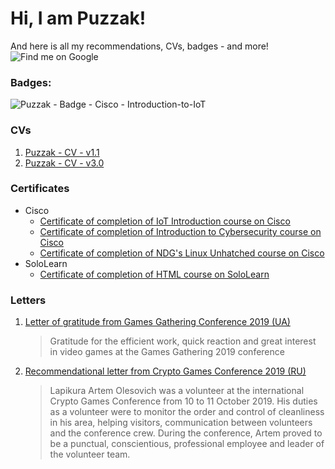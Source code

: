 # Hi, I am Puzzak!
And here is all my recommendations, CVs, badges - and more!
![Find me on Google](https://www.google.com/search?q=puzzak)
### Badges:
  ![Puzzak - Badge - Cisco - Introduction-to-IoT](/Puzzak%20-%20Badge%20-%20Cisco%20-%20Introduction-to-IoT%20-%20150px.png)
### CVs
  1. [Puzzak - CV - v1.1](/Puzzak%20-%20CV%20-%20v1.1.pdf)
  1. [Puzzak - CV - v3.0](/Puzzak%20-%20CV%20-%20v3.0.pdf)
### Certificates
 * Cisco
    * [Certificate of completion of IoT Introduction course on Cisco](/Puzzak%20-%20Certificate%20-%20Cisco%20-%20IoT_Introduction.pdf)
    * [Certificate of completion of Introduction to Cybersecurity course on Cisco](/Puzzak%20-%20Certificate%20-%20Cisco%20-%20Introduction%20to%20Cybersecurity.pdf)
    * [Certificate of completion of NDG's Linux Unhatched course on Cisco](/Puzzak%20-%20Certificate%20-%20Cisco%20-%20NDG%20Linux%20Unhatched.pdf)
  * SoloLearn
    * [Certificate of completion of HTML course on SoloLearn](/Puzzak%20-%20Certificate%20-%20SoloLearn%20-%20HTML.pdf)
### Letters
  1. [Letter of gratitude from Games Gathering Conference 2019 (UA)](/Puzzak%20-%20Letter%20-%20GGC%20-%20Gratitude.pdf)
      > Gratitude for the efficient work, quick reaction and great interest in video games at the Games Gathering 2019 conference
  1. [Recommendational letter from Crypto Games Conference 2019 (RU)](/Puzzak%20-%20Letter%20-%20CGC%20-%20Recommendation.pdf)
      > Lapikura Artem Olesovich was a volunteer at the international Crypto Games Conference from 10 to 11 October 2019. His duties as a volunteer were to monitor the order and control of cleanliness in his area, helping visitors, communication between volunteers and the conference crew. During the conference, Artem proved to be a punctual, conscientious, professional employee and leader of the volunteer team.
